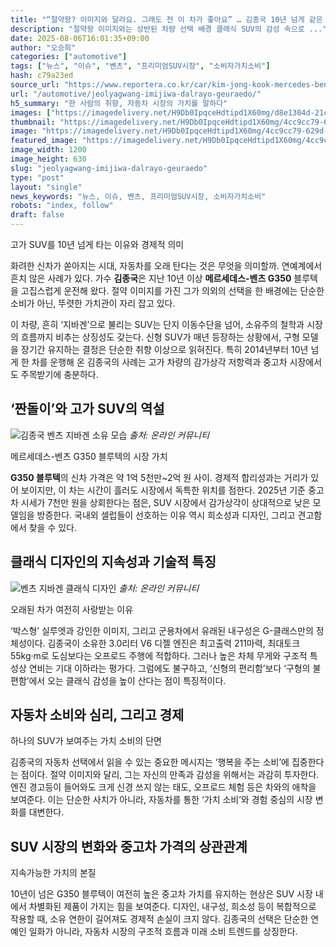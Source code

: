 ```yaml
---
title: "“절약왕? 이미지와 달라요. 그래도 전 이 차가 좋아요” … 김종국 10년 넘게 같은 차, 벤츠 지바겐의 매력"
description: "절약왕 이미지와는 상반된 차량 선택 배경 클래식 SUV의 감성 속으로 ..."
date: 2025-08-06T16:01:35+09:00
author: "오승희"
categories: ["automotive"]
tags: ["뉴스", "이슈", "벤츠", "프리미엄SUV시장", "소비자가치소비"]
hash: c79a23ed
source_url: "https://www.reportera.co.kr/car/kim-jong-kook-mercedes-benz-and-g-wagens/"
url: "/automotive/jeolyagwang-imijiwa-dalrayo-geuraedo/"
h5_summary: "한 사람의 취향, 자동차 시장의 가치를 말하다"
images: ["https://imagedelivery.net/H9Db0IpqceHdtipd1X60mg/d8e1304d-21cf-4f7a-381b-03cbb5ae0700/public", "https://imagedelivery.net/H9Db0IpqceHdtipd1X60mg/590f8b91-48e9-4681-b559-f436ae2e4600/public", "https://imagedelivery.net/H9Db0IpqceHdtipd1X60mg/4cc9cc79-629d-4a5f-0c6d-641de86a9e00/public"]
thumbnail: "https://imagedelivery.net/H9Db0IpqceHdtipd1X60mg/4cc9cc79-629d-4a5f-0c6d-641de86a9e00/public"
image: "https://imagedelivery.net/H9Db0IpqceHdtipd1X60mg/4cc9cc79-629d-4a5f-0c6d-641de86a9e00/public"
featured_image: "https://imagedelivery.net/H9Db0IpqceHdtipd1X60mg/4cc9cc79-629d-4a5f-0c6d-641de86a9e00/public"
image_width: 1200
image_height: 630
slug: "jeolyagwang-imijiwa-dalrayo-geuraedo"
type: "post"
layout: "single"
news_keywords: "뉴스, 이슈, 벤츠, 프리미엄SUV시장, 소비자가치소비"
robots: "index, follow"
draft: false
---
```


고가 SUV를 10년 넘게 타는 이유와 경제적 의미

화려한 신차가 쏟아지는 시대, 자동차를 오래 탄다는 것은 무엇을 의미할까. 연예계에서 흔치 않은 사례가 있다. 가수 **김종국**은 지난 10년 이상 **메르세데스-벤츠 G350** 블루텍을 고집스럽게 운전해 왔다. 절약 이미지를 가진 그가 의외의 선택을 한 배경에는 단순한 소비가 아닌, 뚜렷한 가치관이 자리 잡고 있다.

이 차량, 흔히 ‘지바겐’으로 불리는 SUV는 단지 이동수단을 넘어, 소유주의 철학과 시장의 흐름까지 비추는 상징성도 갖는다. 신형 SUV가 매년 등장하는 상황에서, 구형 모델을 장기간 유지하는 결정은 단순한 취향 이상으로 읽혀진다. 특히 2014년부터 10년 넘게 한 차를 운행해 온 김종국의 사례는 고가 차량의 감가상각 저항력과 중고차 시장에서도 주목받기에 충분하다.

## ‘짠돌이’와 고가 SUV의 역설  

![김종국 벤츠 지바겐 소유 모습](https://imagedelivery.net/H9Db0IpqceHdtipd1X60mg/590f8b91-48e9-4681-b559-f436ae2e4600/public)
*출처: 온라인 커뮤니티*

메르세데스-벤츠 G350 블루텍의 시장 가치

**G350 블루텍**의 신차 가격은 약 1억 5천만~2억 원 사이. 경제적 합리성과는 거리가 있어 보이지만, 이 차는 시간이 흘러도 시장에서 독특한 위치를 점한다. 2025년 기준 중고차 시세가 7천만 원을 상회한다는 점은, SUV 시장에서 감가상각이 상대적으로 낮은 모델임을 방증한다. 국내외 셀럽들이 선호하는 이유 역시 희소성과 디자인, 그리고 견고함에서 찾을 수 있다.

## 클래식 디자인의 지속성과 기술적 특징  

![벤츠 지바겐 클래식 디자인](https://imagedelivery.net/H9Db0IpqceHdtipd1X60mg/d8e1304d-21cf-4f7a-381b-03cbb5ae0700/public)
*출처: 온라인 커뮤니티*

오래된 차가 여전히 사랑받는 이유

‘박스형’ 실루엣과 강인한 이미지, 그리고 군용차에서 유래된 내구성은 G-클래스만의 정체성이다. 김종국이 소유한 3.0리터 V6 디젤 엔진은 최고출력 211마력, 최대토크 55kg·m로 도심보다는 오프로드 주행에 적합하다. 그러나 높은 차체 무게와 구조적 특성상 연비는 기대 이하라는 평가다. 그럼에도 불구하고, ‘신형의 편리함’보다 ‘구형의 불편함’에서 오는 클래식 감성을 높이 산다는 점이 특징적이다.

## 자동차 소비와 심리, 그리고 경제  
하나의 SUV가 보여주는 가치 소비의 단면

김종국의 자동차 선택에서 읽을 수 있는 중요한 메시지는 ‘행복을 주는 소비’에 집중한다는 점이다. 절약 이미지와 달리, 그는 자신의 만족과 감성을 위해서는 과감히 투자한다. 엔진 경고등이 들어와도 크게 신경 쓰지 않는 태도, 오프로드 체험 등은 차와의 애착을 보여준다. 이는 단순한 사치가 아니라, 자동차를 통한 ‘가치 소비’와 경험 중심의 시장 변화를 대변한다.

## SUV 시장의 변화와 중고차 가격의 상관관계  
지속가능한 가치의 본질

10년이 넘은 G350 블루텍이 여전히 높은 중고차 가치를 유지하는 현상은 SUV 시장 내에서 차별화된 제품이 가지는 힘을 보여준다. 디자인, 내구성, 희소성 등이 복합적으로 작용할 때, 소유 연한이 길어져도 경제적 손실이 크지 않다. 김종국의 선택은 단순한 연예인 일화가 아니라, 자동차 시장의 구조적 흐름과 미래 소비 트렌드를 상징한다.
